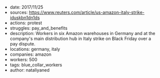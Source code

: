 - date: 2017/11/25
- sources: https://www.reuters.com/article/us-amazon-italy-strike-iduskbn1dn1ds
- actions: protest
- struggles: pay_and_benefits
- description: Workers in six Amazon warehouses in Germany and at the company's main distribution hub in Italy strike on Black Friday over a pay dispute.
- locations: germany, italy
- companies: amazon
- workers: 500
- tags: blue_collar_workers
- author: nataliyaned

